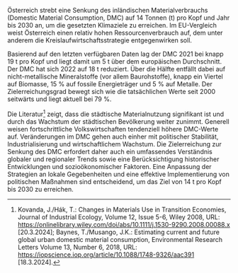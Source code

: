 Österreich strebt eine Senkung des inländischen Materialverbrauchs
(Domestic Material Consumption, DMC) auf 14 Tonnen (t) pro Kopf und Jahr
bis 2030 an, um die gesetzten Klimaziele zu erreichen. Im EU-Vergleich
weist Österreich einen relativ hohen Ressourcenverbrauch auf, dem unter
anderem die Kreislaufwirtschaftsstrategie entgegenwirken soll.

Basierend auf den letzten verfügbaren Daten lag der DMC 2021 bei knapp
19 t pro Kopf und liegt damit um 5 t über dem europäischen Durchschnitt.
Der DMC hat sich 2022 auf 18 t reduziert. Über die Hälfte entfällt dabei
auf nicht-metallische Mineralstoffe (vor allem Baurohstoffe), knapp ein
Viertel auf Biomasse, 15 % auf fossile Energieträger und 5 % auf
Metalle. Der Zielerreichungsgrad bewegt sich wie die tatsächlichen Werte
seit 2000 seitwärts und liegt aktuell bei 79 %.

Die Literatur[^1] zeigt, dass die städtische Materialnutzung signifikant
ist und durch das Wachstum der städtischen Bevölkerung weiter zunimmt.
Generell weisen fortschrittliche Volkswirtschaften tendenziell höhere
DMC-Werte auf. Veränderungen im DMC gehen auch einher mit politischer
Stabilität, Industrialisierung und wirtschaftlichem Wachstum. Die
Zielerreichung zur Senkung des DMC erfordert daher auch ein umfassendes
Verständnis globaler und regionaler Trends sowie eine Berücksichtigung
historischer Entwicklungen und sozioökonomischer Faktoren. Eine
Anpassung der Strategien an lokale Gegebenheiten und eine effektive
Implementierung von politischen Maßnahmen sind entscheidend, um das Ziel
von 14 t pro Kopf bis 2030 zu erreichen.

[^1]: Kovanda, J./Hák, T.: Changes in Materials Use in Transition
    Economies, Journal of Industrial Ecology, Volume 12, Issue 5-6,
    Wiley 2008, URL:
    <https://onlinelibrary.wiley.com/doi/abs/10.1111/j.1530-9290.2008.00088.x>
    \[20.3.2024\]; Baynes, T./Musango, J.K.: Estimating current and future global urban
    domestic material consumption, Environmental Research Letters Volume
    13, Number 6, 2018, URL: <https://iopscience.iop.org/article/10.1088/1748-9326/aac391>    \[18.3.2024\].